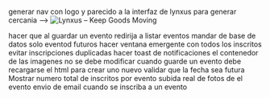 generar nav con logo y parecido a la interfaz de lynxus para generar cercania --> <img src="https://lynxus.biz/uploads/general/logo-lynxus-alt-0.svg" alt="Lynxus – Keep Goods Moving">

hacer que al guardar un evento redirija a listar eventos
mandar de base de datos solo eventod futuros
hacer ventana emergente con todos los inscritos
evitar inscripciones duplicadas
hacer toast de notificaciones
el contenedor de las imagenes no se debe modificar
cuando guarde un evento debe recargarse el html para crear uno nuevo
validar que la fecha sea futura
Mostrar numero total de inscritos por evento
subida real de fotos de el evento
envio de email cuando se inscriba a un evento
